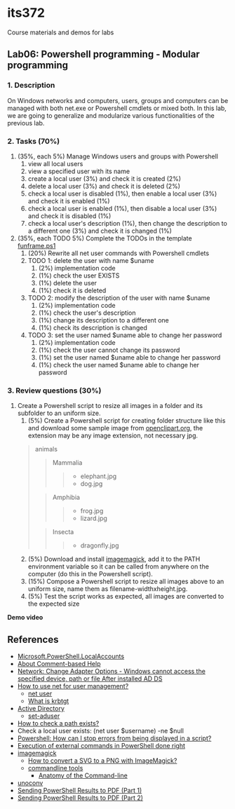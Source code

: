 # its372
Course materials and demos for labs

## Lab06: Powershell programming - Modular programming

### 1. Description
On Windows networks and computers, users, groups and computers can be managed with both net.exe or Powershell cmdlets or mixed both. In this lab, we are going to generalize and modularize various functionalities of the previous lab.

### 2. Tasks (70%)
1. (35%, each 5%) Manage Windows users and groups with Powershell
   1. view all local users
   2. view a specified user with its name
   3. create a local user (3%) and check it is created (2%)
   4. delete a local user (3%) and check it is deleted (2%)
   5. check a local user is disabled (1%), then enable a local user (3%) and check it is enabled (1%)
   6. check a local user is enabled (1%), then disable a local user (3%) and check it is disabled (1%)
   7. check a local user's description (1%), then change the description to a different one (3%) and check it is changed (1%)
2. (35%, each TODO 5%) Complete the TODOs in the template [funframe.ps1](./code/funframe.ps1)
   1. (20%) Rewrite all net user commands with Powershell cmdlets
   2. TODO 1: delete the user with name $uname
      1. (2%) implementation code
      2. (1%) check the user EXISTS
      3. (1%) delete the user
      4. (1%) check it is deleted
   3. TODO 2: modify the description of the user with name $uname
      1. (2%) implementation code
      2. (1%) check the user's description
      3. (1%) change its description to a different one
      4. (1%) check its description is changed
   4. TODO 3: set the user named $uname able to change her password
      1. (2%) implementation code
      2. (1%) check the user cannot change its password
      3. (1%) set the user named $uname able to change her password
      4. (1%) check the user named $uname able to change her password

### 3. Review questions (30%)
1. Create a Powershell script to resize all images in a folder and its subfolder to an uniform size.
   1. (5%) Create a Powershell script for creating folder structure like this and download some sample image from [openclipart.org](https://openclipart.org/), the extension may be any image extension, not necessary jpg.
   >animals 
   >
   >> Mammalia
   >>> - elephant.jpg
   >>> - dog.jpg
   >
   >> Amphibia
   >>> - frog.jpg
   >>> - lizard.jpg
   >
   >> Insecta
   >>> - dragonfly.jpg
   2. (5%) Download and install [imagemagick](https://imagemagick.org/), add it to the PATH environment variable so it can be called from anywhere on the computer (do this in the Powershell script).
   3. (15%) Compose a Powershell script to resize all images above to an uniform size, name them as filename-widthxheight.jpg.
   4. (5%) Test the script works as expected, all images are converted to the expected size

**Demo video**



## References
* [Microsoft.PowerShell.LocalAccounts](https://docs.microsoft.com/en-us/powershell/module/microsoft.powershell.localaccounts)
* [About Comment-based Help](https://docs.microsoft.com/en-us/powershell/module/microsoft.powershell.core/about/about_comment_based_help?)
* [Network: Change Adapter Options - Windows cannot access the specified device, path or file After installed AD DS](https://social.technet.microsoft.com/Forums/en-US/3e4d3515-8e27-40a3-a37a-d571a3554f2b/network-change-adapter-options-windows-cannot-access-the-specified-device-path-or-file?forum=winserverManagement)
* [How to use net for user management?](https://www.lifewire.com/net-user-command-2618097)
  * [net user](https://docs.microsoft.com/en-us/previous-versions/windows/it-pro/windows-server-2012-r2-and-2012/cc771865(v=ws.11))
  * [What is krbtgt](https://www.kjctech.net/do-you-need-to-update-krbtgt-account-password/)
* [Active Directory](https://docs.microsoft.com/en-us/powershell/module/addsadministration)
  * [set-aduser](https://docs.microsoft.com/en-us/powershell/module/addsadministration/set-aduser)
* [How to check a path exists?](https://stackoverflow.com/questions/31888580/a-better-way-to-check-if-a-path-exists-or-not-in-powershell/31896279)
* Check a local user exists: (net user $username) -ne $null
* [Powershell: How can I stop errors from being displayed in a script?](https://stackoverflow.com/questions/8388650/powershell-how-can-i-stop-errors-from-being-displayed-in-a-script)
* [Execution of external commands in PowerShell done right](https://mnaoumov.wordpress.com/2015/01/11/execution-of-external-commands-in-powershell-done-right/)
* [imagemagick](https://imagemagick.org/)
  * [How to convert a SVG to a PNG with ImageMagick?](https://stackoverflow.com/questions/9853325/how-to-convert-a-svg-to-a-png-with-imagemagick)
  * [commandline tools](https://imagemagick.org/script/command-line-tools.php)
    * [Anatomy of the Command-line](https://imagemagick.org/script/command-line-processing.php)
* [unoconv](https://github.com/unoconv/unoconv)
* [Sending PowerShell Results to PDF (Part 1)](https://community.idera.com/database-tools/powershell/powertips/b/tips/posts/sending-powershell-results-to-pdf-part-1)
* [Sending PowerShell Results to PDF (Part 2)](https://community.idera.com/database-tools/powershell/powertips/b/tips/posts/sending-powershell-results-to-pdf-part-2)